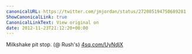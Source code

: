 ```yaml
---
canonicalURL: https://twitter.com/jmjordan/status/272085194750689281
ShowCanonicalLink: true
CanonicalLinkText: View original on
date: 2012-11-23T21:12:20+00:00
---
```

Milkshake pit stop. (@ Rush's) [4sq.com/UyNdjX](http://4sq.com/UyNdjX)